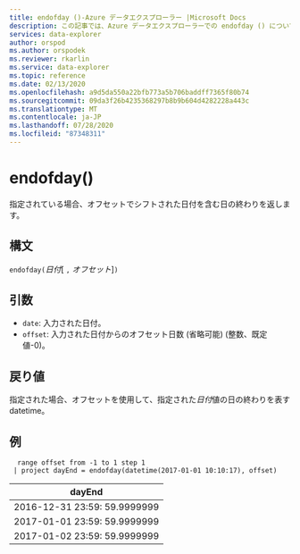 ```yaml
---
title: endofday ()-Azure データエクスプローラー |Microsoft Docs
description: この記事では、Azure データエクスプローラーでの endofday () について説明します。
services: data-explorer
author: orspod
ms.author: orspodek
ms.reviewer: rkarlin
ms.service: data-explorer
ms.topic: reference
ms.date: 02/13/2020
ms.openlocfilehash: a9d5da550a22bfb773a5b706baddff7365f80b74
ms.sourcegitcommit: 09da3f26b4235368297b8b9b604d4282228a443c
ms.translationtype: MT
ms.contentlocale: ja-JP
ms.lasthandoff: 07/28/2020
ms.locfileid: "87348311"
---
```

# <a name="endofday"></a>endofday()

指定されている場合、オフセットでシフトされた日付を含む日の終わりを返します。

## <a name="syntax"></a>構文

`endofday(`*日付*[ `,` *オフセット*]`)`

## <a name="arguments"></a>引数

* `date`: 入力された日付。
* `offset`: 入力された日付からのオフセット日数 (省略可能) (整数、既定値-0)。

## <a name="returns"></a>戻り値

指定された場合、オフセットを使用して、指定された*日付*値の日の終わりを表す datetime。

## <a name="example"></a>例

```kusto
  range offset from -1 to 1 step 1
 | project dayEnd = endofday(datetime(2017-01-01 10:10:17), offset) 
```

|dayEnd|
|---|
|2016-12-31 23:59: 59.9999999|
|2017-01-01 23:59: 59.9999999|
|2017-01-02 23:59: 59.9999999|